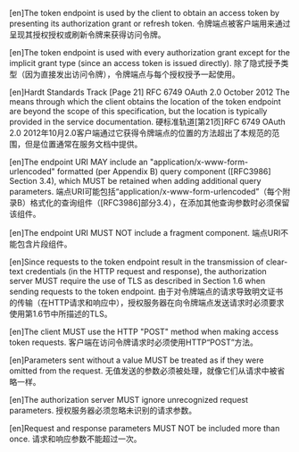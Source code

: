 [en]The token endpoint is used by the client to obtain an access token by presenting its authorization grant or refresh token.
令牌端点被客户端用来通过呈现其授权授权或刷新令牌来获得访问令牌。

[en]The token endpoint is used with every authorization grant except for the implicit grant type (since an access token is issued directly).
除了隐式授予类型（因为直接发出访问令牌），令牌端点与每个授权授予一起使用。

[en]Hardt Standards Track [Page 21] RFC 6749 OAuth 2.0 October 2012 The means through which the client obtains the location of the token endpoint are beyond the scope of this specification, but the location is typically provided in the service documentation.
硬标准轨道[第21页]RFC 6749 OAuth 2.0 2012年10月2.0客户端通过它获得令牌端点的位置的方法超出了本规范的范围，但是位置通常在服务文档中提供。

[en]The endpoint URI MAY include an "application/x-www-form-urlencoded" formatted (per Appendix B) query component ([RFC3986] Section 3.4), which MUST be retained when adding additional query parameters.
端点URI可能包括“application/x-www-form-urlencoded”（每个附录B）格式化的查询组件（[RFC3986]部分3.4），在添加其他查询参数时必须保留该组件。

[en]The endpoint URI MUST NOT include a fragment component.
端点URI不能包含片段组件。

[en]Since requests to the token endpoint result in the transmission of clear-text credentials (in the HTTP request and response), the authorization server MUST require the use of TLS as described in Section 1.6 when sending requests to the token endpoint.
由于对令牌端点的请求导致明文证书的传输（在HTTP请求和响应中），授权服务器在向令牌端点发送请求时必须要求使用第1.6节中所描述的TLS。

[en]The client MUST use the HTTP "POST" method when making access token requests.
客户端在访问令牌请求时必须使用HTTP“POST”方法。

[en]Parameters sent without a value MUST be treated as if they were omitted from the request.
无值发送的参数必须被处理，就像它们从请求中被省略一样。

[en]The authorization server MUST ignore unrecognized request parameters.
授权服务器必须忽略未识别的请求参数。

[en]Request and response parameters MUST NOT be included more than once.
请求和响应参数不能超过一次。
